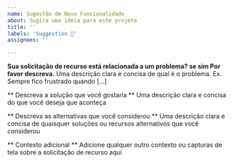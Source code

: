```yaml
---
name: Sugestão de Nova Funcionalidade
about: Sugira uma ideia para este projeto
title: ''
labels: 'Suggestion 👾'
assignees: ''

---
```


**Sua solicitação de recurso está relacionada a um problema? se sim Por favor descreva.** 
Uma descrição clara e concisa de qual é o problema. Ex. Sempre fico frustrado quando [...] 

** Descreva a solução que você gostaria **
Uma descrição clara e concisa do que você deseja que aconteça 

** Descreva as alternativas que você considerou ** 
Uma descrição clara e concisa de quaisquer soluções ou recursos alternativos que você considerou

** Contexto adicional ** 
Adicione qualquer outro contexto ou capturas de tela sobre a solicitação de recurso aqui
